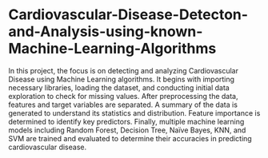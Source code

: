# Cardiovascular-Disease-Detecton-and-Analysis-using-known-Machine-Learning-Algorithms

In this project, the focus is on detecting and analyzing Cardiovascular Disease using Machine Learning algorithms. It begins with importing necessary libraries, loading the dataset, and conducting initial data exploration to check for missing values. After preprocessing the data, features and target variables are separated. A summary of the data is generated to understand its statistics and distribution. Feature importance is determined to identify key predictors. Finally, multiple machine learning models including Random Forest, Decision Tree, Naïve Bayes, KNN, and SVM are trained and evaluated to determine their accuracies in predicting cardiovascular disease.
